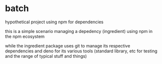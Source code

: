# batch
hypothetical project using npm for dependencies

this is a simple scenario managing a depedency (ingredient) using npm in the npm ecosystem

while the ingredient package uses git to manage its respective dependencies and deno for its various tools (standard library, etc for testing and the range of typical stuff and things)
